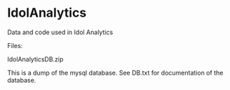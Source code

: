# IdolAnalytics
Data and code used in Idol Analytics

Files:

IdolAnalyticsDB.zip

This is a dump of the mysql database. See DB.txt for documentation of the database.
